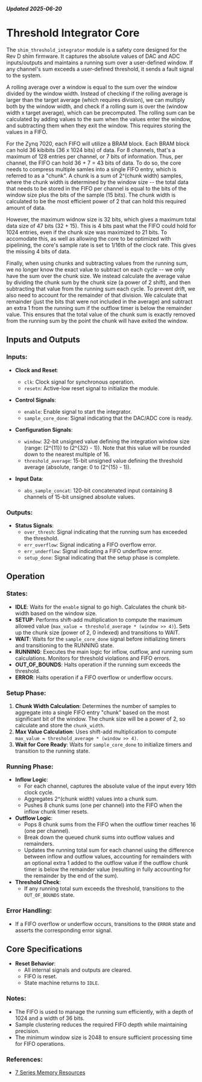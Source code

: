 ***Updated 2025-06-20***
# Threshold Integrator Core

The `shim_threshold_integrator` module is a safety core designed for the Rev D shim firmware. It captures the absolute values of DAC and ADC inputs/outputs and maintains a running sum over a user-defined window. If any channel's sum exceeds a user-defined threshold, it sends a fault signal to the system.

A rolling average over a window is equal to the sum over the window divided by the window width. Instead of checking if the rolling average is larger than the target average (which requires division), we can multiply both by the window width, and check if a rolling sum is over the (window width x target average), which can be precomputed. The rolling sum can be calculated by adding values to the sum when the values enter the window, and subtracting them when they exit the window. This requires storing the values in a FIFO.

For the Zynq 7020, each FIFO will utilize a BRAM block. Each BRAM block can hold 36 kibibits (36 x 1024 bits) of data. For 8 channels, that's a maximum of 128 entries per channel, or 7 bits of information. Thus, per channel, the FIFO can hold 36 + 7 = 43 bits of data. To do so, the core needs to compress multiple samles into a single FIFO entry, which is referred to as a "chunk". A chunk is a sum of 2^(chunk width) samples, where the chunk width is determined by the window size -- the total data that needs to be stored in the FIFO per channel is equal to the bits of the window size plus the bits of the sample (15 bits). The chunk width is calculated to be the most efficient power of 2 that can hold this required amount of data.

However, the maximum widnow size is 32 bits, which gives a maximum total data size of 47 bits (32 + 15). This is 4 bits past what the FIFO could hold for 1024 entries, even if the chunk size was maximized to 21 bits. To accomodate this, as well as allowing the core to be optimized with pipelining, the core's sample rate is set to 1/16th of the clock rate. This gives the missing 4 bits of data.

Finally, when using chunks and subtracting values from the running sum, we no longer know the exact value to subtract on each cycle -- we only have the sum over the chunk size. We instead calculate the average value by dividing the chunk sum by the chunk size (a power of 2 shift), and then subtracting that value from the running sum each cycle. To prevent drift, we also need to account for the remainder of that division. We calculate that remainder (just the bits that were not included in the average) and subtract an extra 1 from the running sum if the outflow timer is below the remainder value. This ensures that the total value of the chunk sum is exactly removed from the running sum by the point the chunk will have exited the window.

## Inputs and Outputs

### Inputs:
- **Clock and Reset**:
  - `clk`: Clock signal for synchronous operation.
  - `resetn`: Active-low reset signal to initialize the module.

- **Control Signals**:
  - `enable`: Enable signal to start the integrator.
  - `sample_core_done`: Signal indicating that the DAC/ADC core is ready.

- **Configuration Signals**:
  - `window`: 32-bit unsigned value defining the integration window size (range: \(2^{11}\) to \(2^{32} - 1\)). Note that this value will be rounded down to the nearest multiple of 16.
  - `threshold_average`: 15-bit unsigned value defining the threshold average (absolute, range: 0 to \(2^{15} - 1\)).

- **Input Data**:
  - `abs_sample_concat`: 120-bit concatenated input containing 8 channels of 15-bit unsigned absolute values.

### Outputs:
- **Status Signals**:
  - `over_thresh`: Signal indicating that the running sum has exceeded the threshold.
  - `err_overflow`: Signal indicating a FIFO overflow error.
  - `err_underflow`: Signal indicating a FIFO underflow error.
  - `setup_done`: Signal indicating that the setup phase is complete.

## Operation

### States:
- **IDLE**: Waits for the `enable` signal to go high. Calculates the chunk bit-width based on the window size.
- **SETUP**: Performs shift-add multiplication to compute the maximum allowed value (`max_value = threshold_average * (window >> 4)`). Sets up the chunk size (power of 2, 0 indexed) and transitions to WAIT.
- **WAIT**: Waits for the `sample_core_done` signal before initializing timers and transitioning to the RUNNING state.
- **RUNNING**: Executes the main logic for inflow, outflow, and running sum calculations. Monitors for threshold violations and FIFO errors.
- **OUT_OF_BOUNDS**: Halts operation if the running sum exceeds the threshold.
- **ERROR**: Halts operation if a FIFO overflow or underflow occurs.

### Setup Phase:
1. **Chunk Width Calculation**: Determines the number of samples to aggregate into a single FIFO entry "chunk" based on the most significant bit of the window. The chunk size will be a power of 2, so calculate and store the `chunk_width`.
2. **Max Value Calculation**: Uses shift-add multiplication to compute `max_value = threshold_average * (window >> 4)`.
3. **Wait for Core Ready**: Waits for `sample_core_done` to initialize timers and transition to the running state.

### Running Phase:
- **Inflow Logic**:
  - For each channel, captures the absolute value of the input every 16th clock cycle.
  - Aggregates 2^(chunk width) values into a chunk sum.
  - Pushes 8 chunk sums (one per channel) into the FIFO when the inflow chunk timer resets.
- **Outflow Logic**:
  - Pops 8 chunk sums from the FIFO when the outflow timer reaches 16 (one per channel).
  - Break down the queued chunk sums into outflow values and remainders.
  - Updates the running total sum for each channel using the difference between inflow and outflow values, accounting for remainders with an optional extra 1 added to the outflow value if the outflow chunk timer is below the remainder value (resulting in fully accounting for the remainder by the end of the sum).
- **Threshold Check**:
  - If any running total sum exceeds the threshold, transitions to the `OUT_OF_BOUNDS` state.

### Error Handling:
- If a FIFO overflow or underflow occurs, transitions to the `ERROR` state and asserts the corresponding error signal.

## Core Specifications

- **Reset Behavior**:
  - All internal signals and outputs are cleared.
  - FIFO is reset.
  - State machine returns to `IDLE`.

### Notes:
- The FIFO is used to manage the running sum efficiently, with a depth of 1024 and a width of 36 bits.
- Sample clustering reduces the required FIFO depth while maintaining precision.
- The minimum window size is 2048 to ensure sufficient processing time for FIFO operations.

### References:
- [7 Series Memory Resources](https://docs.amd.com/v/u/en-US/ug473_7Series_Memory_Resources)
